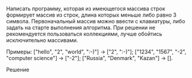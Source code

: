 Написать программу, которая из имеющегося массива строк формирует массив из строк,
длина которых меньше либо равно 3 символа. 
Первоначальный массив можно ввести с клавиатуры, либо задать на старте выполнения алгоритма.
При решении не рекомендуется пользоваться коллекциями, лучше обойтись исключительно массивами.

Примеры:
["hello", "2", "world", ":-)"] -> ["2", ":-)"];
["1234", "1567", "-2", "computer science"] -> ["-2"];
["Russia", "Denmark", "Kazan"] -> [].

Решение 